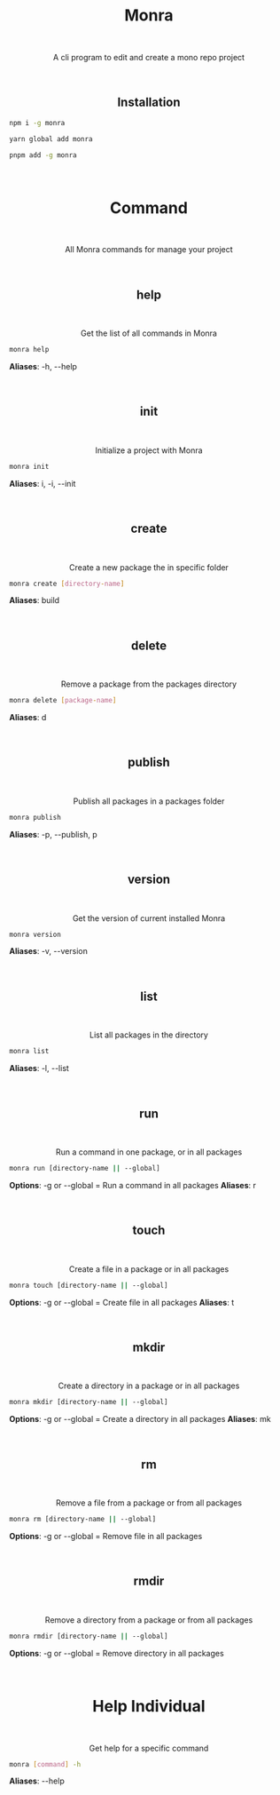 <div align="center">
  <h1>Monra</h1>
  </br>
  <p>A cli program to edit and create a mono repo project</p>
</div>
<div align="center">
  </br>
  <h2>Installation</h2>
</div>

```bash
npm i -g monra
```

```bash
yarn global add monra
```

```bash
pnpm add -g monra
```

<div align="center">
  </br>
  <h1>Command</h1>
  </br>
  <p>All Monra commands for manage your project</p>
</div>

<div align="center">
  </br>
  <h2>help</h2>
  </br>
  <p>Get the list of all commands in Monra</p>
</div>

```bash
monra help
```
**Aliases**: -h, --help

<div align="center">
  </br>
  <h2>init</h2>
  </br>
  <p>Initialize a project with Monra</p>
</div>

```bash
monra init
```
**Aliases**: i, -i, --init 

<div align="center">
  </br>
  <h2>create</h2>
  </br>
  <p>Create a new package the in specific folder</p>
</div>

```bash
monra create [directory-name]
```
**Aliases**: build 

<div align="center">
  </br>
  <h2>delete</h2>
  </br>
  <p>Remove a package from the packages directory</p>
</div>

```bash
monra delete [package-name]
```
**Aliases**: d 

<div align="center">
  </br>
  <h2>publish</h2>
  </br>
  <p>Publish all packages in a packages folder</p>
</div>

```bash
monra publish
```
**Aliases**: -p, --publish, p

<div align="center">
  </br>
  <h2>version</h2>
  </br>
  <p>Get the version of current installed Monra</p>
</div>

```bash
monra version
```
**Aliases**: -v, --version

<div align="center">
  </br>
  <h2>list</h2>
  </br>
  <p>List all packages in the directory</p>
</div>

```bash
monra list
```
**Aliases**: -l, --list

<div align="center">
  </br>
  <h2>run</h2>
  </br>
  <p>Run a command in one package, or in all packages</p>
</div>

```bash
monra run [directory-name || --global]
```
**Options**: -g or --global = Run a command in all packages
**Aliases**: r

<div align="center">
  </br>
  <h2>touch</h2>
  </br>
  <p>Create a file in a package or in all packages</p>
</div>

```bash
monra touch [directory-name || --global]
```
**Options**: -g or --global = Create file in all packages
**Aliases**: t

<div align="center">
  </br>
  <h2>mkdir</h2>
  </br>
  <p>Create a directory in a package or in all packages</p>
</div>

```bash
monra mkdir [directory-name || --global]
```
**Options**: -g or --global = Create a directory in all packages
**Aliases**: mk

<div align="center">
  </br>
  <h2>rm</h2>
  </br>
  <p>Remove a file from a package or from all packages</p>
</div>

```bash
monra rm [directory-name || --global]
```
**Options**: -g or --global = Remove file in all packages

<div align="center">
  </br>
  <h2>rmdir</h2>
  </br>
  <p>Remove a directory from a package or from all packages</p>
</div>

```bash
monra rmdir [directory-name || --global]
```
**Options**: -g or --global = Remove directory in all packages


<div align="center">
  </br>
  <h1>Help Individual</h1>
  </br>
  <p>Get help for a specific command</p>
</div>

```bash
monra [command] -h
```
**Aliases**: --help
